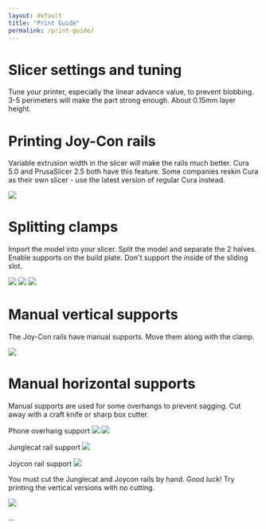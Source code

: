 ```yaml
---
layout: default
title: "Print Guide"
permalink: /print-guide/
---
```


# Slicer settings and tuning

Tune your printer, especially the linear advance value, to prevent blobbing. 3-5 perimeters will make the part strong enough. About 0.15mm layer height.

# Printing Joy-Con rails

Variable extrusion width in the slicer will make the rails much better. Cura 5.0 and PrusaSlicer 2.5 both have this feature. Some companies reskin Cura as their own slicer - use the latest version of regular Cura instead.

![](/images/print-guide/arachne.png)

# Splitting clamps

Import the model into your slicer. Split the model and separate the 2 halves. Enable supports on the build plate. Don't support the inside of the sliding slot.

![](/images/print-guide/split1.png)
![](/images/print-guide/split2.png)
![](/images/print-guide/split3.png)

# Manual vertical supports
The Joy-Con rails have manual supports. Move them along with the clamp. 

![](/images/print-guide/split4.png)

# Manual horizontal supports 

Manual supports are used for some overhangs to prevent sagging. Cut away with a craft knife or sharp box cutter.

Phone overhang support
![](/images/print-guide/manual-phone1.png)
![](/images/print-guide/manual-phone2.png)

Junglecat rail support
![](/images/print-guide/manual-junglecat.png)

Joycon rail support
![](/images/print-guide/manual-joycon.png)

You must cut the Junglecat and Joycon rails by hand. Good luck! Try printing the vertical versions with no cutting.

![](/images/print-guide/cut-rail.jpg)

...